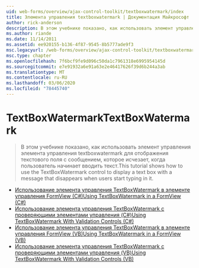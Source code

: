 ```yaml
---
uid: web-forms/overview/ajax-control-toolkit/textboxwatermark/index
title: Элемента управления textboxwatermark | Документация Майкрософт
author: rick-anderson
description: В этом учебнике показано, как использовать элемент управления элемента управления textboxwatermark для отображения текстового поля с сообщением, которое исчезает, когда пользователь начинает вводить текст.
ms.author: riande
ms.date: 11/14/2011
ms.assetid: ee920155-b136-4f87-9545-8b5777ade9f3
msc.legacyurl: /web-forms/overview/ajax-control-toolkit/textboxwatermark
msc.type: chapter
ms.openlocfilehash: 7f6bcf9fe9d096c50da1c7961318e6995954145d
ms.sourcegitcommit: e7e91932a6e91a63e2e46417626f39d6b244a3ab
ms.translationtype: MT
ms.contentlocale: ru-RU
ms.lasthandoff: 03/06/2020
ms.locfileid: "78445740"
---
```

# <a name="textboxwatermark"></a><span data-ttu-id="b0e63-103">TextBoxWatermark</span><span class="sxs-lookup"><span data-stu-id="b0e63-103">TextBoxWatermark</span></span>

> <span data-ttu-id="b0e63-104">В этом учебнике показано, как использовать элемент управления элемента управления textboxwatermark для отображения текстового поля с сообщением, которое исчезает, когда пользователь начинает вводить текст.</span><span class="sxs-lookup"><span data-stu-id="b0e63-104">This tutorial shows how to use the TextBoxWatermark control to display a text box with a message that disappears when users start typing in it.</span></span>

- [<span data-ttu-id="b0e63-105">Использование элемента управления TextBoxWatermark в элементе управления FormView (C#)</span><span class="sxs-lookup"><span data-stu-id="b0e63-105">Using TextBoxWatermark in a FormView (C#)</span></span>](using-textboxwatermark-in-a-formview-cs.md)
- [<span data-ttu-id="b0e63-106">Использование элемента управления TextBoxWatermark с проверяющими элементами управления (C#)</span><span class="sxs-lookup"><span data-stu-id="b0e63-106">Using TextBoxWatermark With Validation Controls (C#)</span></span>](using-textboxwatermark-with-validation-controls-cs.md)
- [<span data-ttu-id="b0e63-107">Использование элемента управления TextBoxWatermark в элементе управления FormView (VB)</span><span class="sxs-lookup"><span data-stu-id="b0e63-107">Using TextBoxWatermark in a FormView (VB)</span></span>](using-textboxwatermark-in-a-formview-vb.md)
- [<span data-ttu-id="b0e63-108">Использование элемента управления TextBoxWatermark с проверяющими элементами управления (VB)</span><span class="sxs-lookup"><span data-stu-id="b0e63-108">Using TextBoxWatermark With Validation Controls (VB)</span></span>](using-textboxwatermark-with-validation-controls-vb.md)
